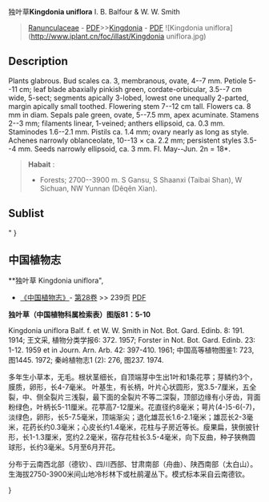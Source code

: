 独叶草**Kingdonia uniflora** I. B. Balfour & W. W. Smith

> [Ranunculaceae](http://www.iplant.cn/info/Ranunculaceae?t=foc) - [PDF](http://www.iplant.cn/foc/pdf/Ranunculaceae.pdf)>>[Kingdonia](http://www.iplant.cn/info/Kingdonia?t=foc) - [PDF](http://www.iplant.cn/foc/pdf/Kingdonia.pdf)
![Kingdonia uniflora](http://www.iplant.cn/foc/illast/Kingdonia uniflora.jpg)

## Description

Plants glabrous. Bud scales ca. 3, membranous, ovate, 4--7 mm. Petiole 5--11 cm; leaf blade abaxially pinkish green, cordate-orbicular, 3.5--7 cm wide, 5-sect; segments apically 3-lobed, lowest one unequally 2-parted, margin apically small toothed. Flowering stem 7--12 cm tall. Flowers ca. 8 mm in diam. Sepals pale green, ovate, 5--7.5 mm, apex acuminate. Stamens 2--3 mm; filaments linear, 1-veined; anthers ellipsoid, ca. 0.3 mm. Staminodes 1.6--2.1 mm. Pistils ca. 1.4 mm; ovary nearly as long as style. Achenes narrowly oblanceolate, 10--13 × ca. 2.2 mm; persistent styles 3.5--4 mm. Seeds narrowly ellipsoid, ca. 3 mm. Fl. May--Jun. 2n = 18*.


> **Habait** : 
>* Forests; 2700--3900 m. S Gansu, S Shaanxi (Taibai Shan), W Sichuan, NW Yunnan (Dêqên Xian).


## Sublist
"
}
## 中国植物志

**独叶草 Kingdonia uniflora",

* [《中国植物志》](http://www.iplant.cn/frps)- [第28卷](http://www.iplant.cn/frps/vol/28) >> 239页 [PDF](http://www.iplant.cn/frps/pdf/28/239.pdf)


**独叶草（中国植物科属检索表）图版81：5-10**

Kingdonia uniflora Balf. f. et W. W. Smith in Not. Bot. Gard. Edinb. 8: 191. 1914; 王文采, 植物分类学报6: 372. 1957; Forster in Not. Bot. Gard. Edinb. 23: 1-12. 1959 et in Journ. Arn. Arb. 42: 397-410. 1961; 中国高等植物图鉴1: 723, 图1445. 1972; 秦岭植物志1 (2): 276, 图237. 1974.

多年生小草本，无毛。根状茎细长，自顶端芽中生出1叶和1条花葶；芽鳞约3个，膜质，卵形，长4-7毫米。 叶基生，有长柄，叶片心状圆形，宽3.5-7厘米，五全裂，中、侧全裂片三浅裂，最下面的全裂片不等二深裂，顶部边缘有小牙齿，背面粉绿色，叶柄长5-11厘米。花葶高7-12厘米。花直径约8毫米；萼片(4-)5-6(-7)，淡绿色，卵形，长5-7.5毫米，顶端渐尖；退化雄蕊长1.6-2.1毫米；雄蕊长2-3毫米，花药长约0.3毫米；心皮长约1.4毫米，花柱与子房近等长。瘦果扁，狭倒披针形，长1-1.3厘米，宽约2.2毫米，宿存花柱长3.5-4毫米，向下反曲，种子狭椭圆球形，长约3毫米。5月至6月开花。

分布于云南西北部（德钦）、四川西部、甘肃南部（舟曲）、陕西南部（太白山）。生海拔2750-3900米间山地冷杉林下或杜鹃灌丛下。模式标本采自云南德钦。

}